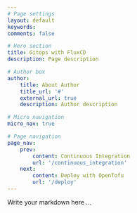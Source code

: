 ```yaml
---
# Page settings
layout: default
keywords:
comments: false

# Hero section
title: Gitops with FluxCD
description: Page description

# Author box
author:
    title: About Author
    title_url: '#'
    external_url: true
    description: Author description

# Micro navigation
micro_nav: true

# Page navigation
page_nav:
    prev:
        content: Continuous Integration
        url: '/continuous_integration'
    next:
        content: Deploy with OpenTofu
        url: '/deploy'
---
```


Write your markdown here ...
